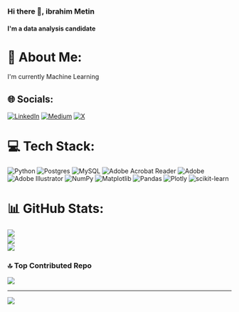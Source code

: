 ### Hi there 👋, ibrahim Metin
#### I'm a data analysis candidate
# 💫 About Me:
I'm currently Machine Learning

## 🌐 Socials:
[![LinkedIn](https://img.shields.io/badge/LinkedIn-%230077B5.svg?logo=linkedin&logoColor=white)](https://linkedin.com/in/ibrahimmetinn) [![Medium](https://img.shields.io/badge/Medium-12100E?logo=medium&logoColor=white)](https://medium.com/@ibrahim.metin) [![X](https://img.shields.io/badge/X-black.svg?logo=X&logoColor=white)](https://x.com/Matinaslan) 

# 💻 Tech Stack:
![Python](https://img.shields.io/badge/python-3670A0?style=for-the-badge&logo=python&logoColor=ffdd54) ![Postgres](https://img.shields.io/badge/postgres-%23316192.svg?style=for-the-badge&logo=postgresql&logoColor=white) ![MySQL](https://img.shields.io/badge/mysql-%2300000f.svg?style=for-the-badge&logo=mysql&logoColor=white) ![Adobe Acrobat Reader](https://img.shields.io/badge/Adobe%20Acrobat%20Reader-EC1C24.svg?style=for-the-badge&logo=Adobe%20Acrobat%20Reader&logoColor=white) ![Adobe](https://img.shields.io/badge/adobe-%23FF0000.svg?style=for-the-badge&logo=adobe&logoColor=white) ![Adobe Illustrator](https://img.shields.io/badge/adobe%20illustrator-%23FF9A00.svg?style=for-the-badge&logo=adobe%20illustrator&logoColor=white) ![NumPy](https://img.shields.io/badge/numpy-%23013243.svg?style=for-the-badge&logo=numpy&logoColor=white) ![Matplotlib](https://img.shields.io/badge/Matplotlib-%23ffffff.svg?style=for-the-badge&logo=Matplotlib&logoColor=black) ![Pandas](https://img.shields.io/badge/pandas-%23150458.svg?style=for-the-badge&logo=pandas&logoColor=white) ![Plotly](https://img.shields.io/badge/Plotly-%233F4F75.svg?style=for-the-badge&logo=plotly&logoColor=white) ![scikit-learn](https://img.shields.io/badge/scikit--learn-%23F7931E.svg?style=for-the-badge&logo=scikit-learn&logoColor=white)
# 📊 GitHub Stats:
![](https://github-readme-stats.vercel.app/api?username=ibrahimmetinn&theme=dark&hide_border=false&include_all_commits=true&count_private=true)<br/>
![](https://github-readme-streak-stats.herokuapp.com/?user=ibrahimmetinn&theme=dark&hide_border=false)<br/>
![](https://github-readme-stats.vercel.app/api/top-langs/?username=ibrahimmetinn&theme=dark&hide_border=false&include_all_commits=true&count_private=true&layout=compact)

### 🔝 Top Contributed Repo
![](https://github-contributor-stats.vercel.app/api?username=ibrahimmetinn&limit=5&theme=dark&combine_all_yearly_contributions=true)

---
[![](https://visitcount.itsvg.in/api?id=ibrahimmetinn&icon=0&color=0)](https://visitcount.itsvg.in)

<!-- Proudly created with GPRM ( https://gprm.itsvg.in ) -->
